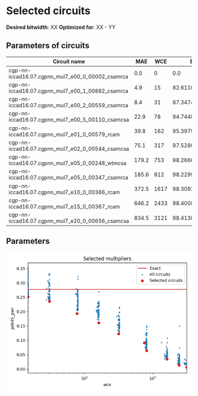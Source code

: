 
Selected circuits
===================
**Desired bitwidth**: XX
**Optimized for**: XX - YY


Parameters of circuits
----------------------------

| Circuit name | MAE | WCE | EP | Download |
| ----- |  ---- | ---- | --- | ---- | 
| cgp-nn-iccad16.07.cgpnn_mul7_e00_0_00002_csamrca | 0.0 | 0 | 0.0 |  [Verilog](cgp-nn-iccad16.07.cgpnn_mul7_e00_0_00002_csamrca.v) [C](cgp-nn-iccad16.07.cgpnn_mul7_e00_0_00002_csamrca.c) |
| cgp-nn-iccad16.07.cgpnn_mul7_e00_1_00882_csamrca | 4.9 | 15 | 82.6110839844 |  [Verilog](cgp-nn-iccad16.07.cgpnn_mul7_e00_1_00882_csamrca.v) [C](cgp-nn-iccad16.07.cgpnn_mul7_e00_1_00882_csamrca.c) |
| cgp-nn-iccad16.07.cgpnn_mul7_e00_2_00559_csamrca | 8.4 | 31 | 87.3474121094 |  [Verilog](cgp-nn-iccad16.07.cgpnn_mul7_e00_2_00559_csamrca.v) [C](cgp-nn-iccad16.07.cgpnn_mul7_e00_2_00559_csamrca.c) |
| cgp-nn-iccad16.07.cgpnn_mul7_e00_5_00110_csamcsa | 22.9 | 78 | 94.7448730469 |  [Verilog](cgp-nn-iccad16.07.cgpnn_mul7_e00_5_00110_csamcsa.v) [C](cgp-nn-iccad16.07.cgpnn_mul7_e00_5_00110_csamcsa.c) |
| cgp-nn-iccad16.07.cgpnn_mul7_e01_0_00579_rcam | 39.8 | 162 | 95.3979492188 |  [Verilog](cgp-nn-iccad16.07.cgpnn_mul7_e01_0_00579_rcam.v) [C](cgp-nn-iccad16.07.cgpnn_mul7_e01_0_00579_rcam.c) |
| cgp-nn-iccad16.07.cgpnn_mul7_e02_0_00544_csamcsa | 75.1 | 317 | 97.5280761719 |  [Verilog](cgp-nn-iccad16.07.cgpnn_mul7_e02_0_00544_csamcsa.v) [C](cgp-nn-iccad16.07.cgpnn_mul7_e02_0_00544_csamcsa.c) |
| cgp-nn-iccad16.07.cgpnn_mul7_e05_0_00248_wtmcsa | 179.2 | 753 | 98.2666015625 |  [Verilog](cgp-nn-iccad16.07.cgpnn_mul7_e05_0_00248_wtmcsa.v) [C](cgp-nn-iccad16.07.cgpnn_mul7_e05_0_00248_wtmcsa.c) |
| cgp-nn-iccad16.07.cgpnn_mul7_e05_0_00347_csamrca | 185.6 | 812 | 98.2299804688 |  [Verilog](cgp-nn-iccad16.07.cgpnn_mul7_e05_0_00347_csamrca.v) [C](cgp-nn-iccad16.07.cgpnn_mul7_e05_0_00347_csamrca.c) |
| cgp-nn-iccad16.07.cgpnn_mul7_e10_0_00366_rcam | 372.5 | 1617 | 98.3093261719 |  [Verilog](cgp-nn-iccad16.07.cgpnn_mul7_e10_0_00366_rcam.v) [C](cgp-nn-iccad16.07.cgpnn_mul7_e10_0_00366_rcam.c) |
| cgp-nn-iccad16.07.cgpnn_mul7_e15_0_00367_rcam | 646.2 | 2433 | 98.4008789062 |  [Verilog](cgp-nn-iccad16.07.cgpnn_mul7_e15_0_00367_rcam.v) [C](cgp-nn-iccad16.07.cgpnn_mul7_e15_0_00367_rcam.c) |
| cgp-nn-iccad16.07.cgpnn_mul7_e20_0_00656_csamcsa | 834.5 | 3121 | 98.4130859375 |  [Verilog](cgp-nn-iccad16.07.cgpnn_mul7_e20_0_00656_csamcsa.v) [C](cgp-nn-iccad16.07.cgpnn_mul7_e20_0_00656_csamcsa.c) |

Parameters
--------------
![Parameters figure](fig.png)
         